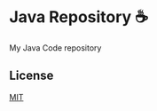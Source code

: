 # Java Repository ☕

My Java Code repository

## License
[MIT](https://choosealicense.com/licenses/mit/)
